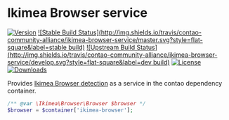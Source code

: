 Ikimea Browser service
======================
[![Version](http://img.shields.io/packagist/v/contao-community-alliance/ikimea-browser-service.svg?style=flat-square)](https://packagist.org/packages/contao-community-alliance/ikimea-browser-service)
[![Stable Build Status](http://img.shields.io/travis/contao-community-alliance/ikimea-browser-service/master.svg?style=flat-square&label=stable build)](https://travis-ci.org/contao-community-alliance/ikimea-browser-service)
[![Upstream Build Status](http://img.shields.io/travis/contao-community-alliance/ikimea-browser-service/develop.svg?style=flat-square&label=dev build)](https://travis-ci.org/contao-community-alliance/ikimea-browser-service)
[![License](http://img.shields.io/packagist/l/contao-community-alliance/ikimea-browser-service.svg?style=flat-square)](http://spdx.org/licenses/LGPL-3.0+)
[![Downloads](http://img.shields.io/packagist/dt/contao-community-alliance/ikimea-browser-service.svg?style=flat-square)](https://packagist.org/packages/contao-community-alliance/ikimea-browser-service)

Provides [Ikimea Browser detection](https://github.com/Ikimea/Browser) as a service in the contao dependency container.

```php
/** @var \Ikimea\Browser\Browser $browser */
$browser = $container['ikimea-browser'];
```
